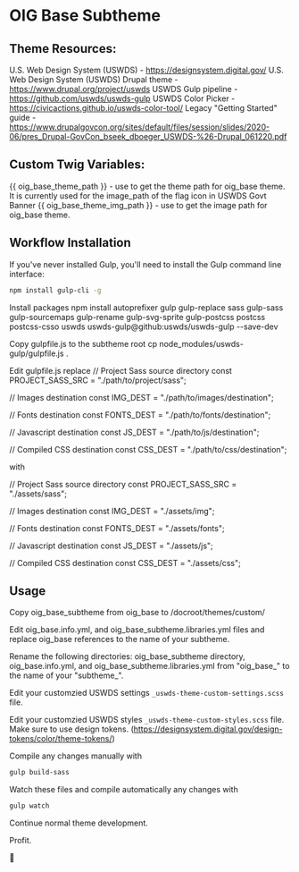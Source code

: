 # OIG Base Subtheme

## Theme Resources:
U.S. Web Design System (USWDS) - https://designsystem.digital.gov/
U.S. Web Design System (USWDS) Drupal theme - https://www.drupal.org/project/uswds
USWDS Gulp pipeline - https://github.com/uswds/uswds-gulp
USWDS Color Picker - https://civicactions.github.io/uswds-color-tool/
Legacy "Getting Started" guide - https://www.drupalgovcon.org/sites/default/files/session/slides/2020-06/pres_Drupal-GovCon_bseek_dboeger_USWDS-%26-Drupal_061220.pdf

## Custom Twig Variables:
{{ oig_base_theme_path }} - use to get the theme path for oig_base theme. It is currently used for the image_path of the flag icon in USWDS Govt Banner
{{ oig_base_theme_img_path }} - use to get the image path for oig_base theme.

## Workflow Installation
If you've never installed Gulp, you'll need to install the Gulp command line interface:

```bash
npm install gulp-cli -g
```

Install packages
npm install autoprefixer gulp gulp-replace sass gulp-sass gulp-sourcemaps gulp-rename gulp-svg-sprite gulp-postcss postcss postcss-csso uswds uswds-gulp@github:uswds/uswds-gulp --save-dev


Copy gulpfile.js to the subtheme root
cp node_modules/uswds-gulp/gulpfile.js .

Edit gulpfile.js
replace
// Project Sass source directory
const PROJECT_SASS_SRC = "./path/to/project/sass";

// Images destination
const IMG_DEST = "./path/to/images/destination";

// Fonts destination
const FONTS_DEST = "./path/to/fonts/destination";

// Javascript destination
const JS_DEST = "./path/to/js/destination";

// Compiled CSS destination
const CSS_DEST = "./path/to/css/destination";

with

 // Project Sass source directory
const PROJECT_SASS_SRC = "./assets/sass";

// Images destination
const IMG_DEST = "./assets/img";

// Fonts destination
const FONTS_DEST = "./assets/fonts";

// Javascript destination
const JS_DEST = "./assets/js";

// Compiled CSS destination
const CSS_DEST = "./assets/css";


## Usage
Copy oig_base_subtheme from oig_base to /docroot/themes/custom/

Edit oig_base.info.yml, and oig_base_subtheme.libraries.yml files and replace oig_base references to the name of your subtheme.

Rename the following directories: oig_base_subtheme directory, oig_base.info.yml, and oig_base_subtheme.libraries.yml from "oig_base_" to the name of your "subtheme_".

Edit your customzied USWDS settings  `_uswds-theme-custom-settings.scss` file.

Edit your customzied USWDS styles  `_uswds-theme-custom-styles.scss` file. Make sure to use design tokens. (https://designsystem.digital.gov/design-tokens/color/theme-tokens/)

Compile any changes manually with

```bash
gulp build-sass
```

Watch these files and compile automatically any changes with

```bash
gulp watch
```

Continue normal theme development.

Profit.

:rocket:

